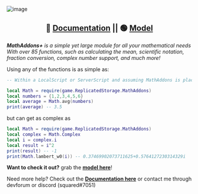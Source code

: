 ![image](https://user-images.githubusercontent.com/85357169/213919990-946a9970-7545-4176-a484-16b1f5ea6626.png)

<div align="center">
  
 ## 🔴 [Documentation](https://devforum.roblox.com/t/introducing-mathaddons/1338754) || 🟢 [Model](https://www.roblox.com/library/7066695577/MathAddons)
  
</div>
  
***MathAddons+** is a simple yet large module for all your mathematical needs*
*With over 85 functions, such as calculating the mean, scientific notation, fraction conversion, complex number support, and much more!*

Using any of the functions is as simple as:
```lua
-- Within a LocalScript or ServerScript and assuming MathAddons is placed in ReplicatedStorage

local Math = require(game.ReplicatedStorage.MathAddons)
local numbers = {1,2,3,4,5,6}
local average = Math.avg(numbers)
print(average) -- 3.5
```

but can get as complex as
```lua
local Math = require(game.ReplicatedStorage.MathAddons)
local complex = Math.Complex
local i = complex.i
local result = i^2
print(result) -- -1
print(Math.lambert_w0(i)) -- 0.37469902073711625+0.5764127230314329i
```

**Want to check it out?**  grab the **[model here](https://www.roblox.com/library/7066695577/MathAddons)**!

Need more help? Check out the **[Documentation here](https://devforum.roblox.com/t/introducing-mathaddons/1338754)** or contact me through devforum or discord (squared#7051)
